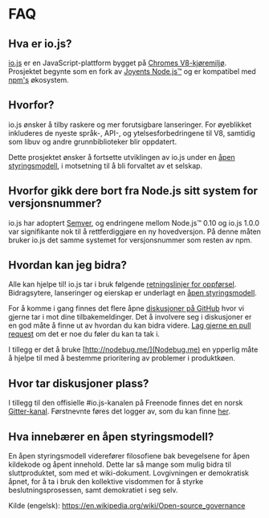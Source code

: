 # FAQ

<a id="hva-er-iojs"></a>

## Hva er io.js?

[io.js](https://iojs.org/) er en JavaScript-plattform bygget på [Chromes
V8-kjøremiljø](http://code.google.com/p/v8/). Prosjektet begynte som en fork av
[Joyents Node.js™](https://nodejs.org/) og er kompatibel med
[npm's](https://www.npmjs.com/) økosystem.

## Hvorfor?

io.js ønsker å tilby raskere og mer forutsigbare lanseringer. For øyeblikket
inkluderes de nyeste språk-, API-, og ytelsesforbedringene til V8, samtidig som
libuv og andre grunnbiblioteker blir oppdatert.

Dette prosjektet ønsker å fortsette utviklingen av io.js under en [åpen
styringsmodell](https://github.com/nodejs/io.js/blob/master/GOVERNANCE.md#readme),
i motsetning til å bli forvaltet av et selskap.

<a id="versjonering"></a>

## Hvorfor gikk dere bort fra Node.js sitt system for versjonsnummer?

io.js har adoptert [Semver](http://semver.org/), og endringene mellom Node.js™
0.10 og io.js 1.0.0 var signifikante nok til å rettferdiggjøre en ny
hovedversjon. På denne måten bruker io.js det samme systemet for versjonsnummer
som resten av npm.

<a id="hvordan-kan-jeg-bidra"></a>

## Hvordan kan jeg bidra?

Alle kan hjelpe til! io.js tar i bruk følgende [retningslinjer for
oppførsel](https://github.com/nodejs/io.js/blob/master/CONTRIBUTING.md#code-of-conduct).
Bidragsytere, lanseringer og eierskap er underlagt en [åpen
styringsmodell](https://github.com/nodejs/io.js/blob/master/GOVERNANCE.md#readme).

For å komme i gang finnes det flere åpne [diskusjoner på
GitHub](https://github.com/nodejs/io.js/issues) hvor vi gjerne tar i mot dine
tilbakemeldinger. Det å involvere seg i diskusjoner er en god måte å finne ut
av hvordan du kan bidra videre. [Lag gjerne en pull
request](https://github.com/nodejs/io.js/blob/master/CONTRIBUTING.md#code-contributions)
om det er noe du føler du kan ta tak i.

I tillegg er det å bruke [http://nodebug.me/](Nodebug.me) en ypperlig måte å
hjelpe til med å bestemme prioritering av problemer i produktkøen.

<a id="hvor-tar-diskusjoner-plass"></a>

## Hvor tar diskusjoner plass?

I tillegg til den offisielle #io.js-kanalen på Freenode finnes det en norsk
[Gitter-kanal](https://gitter.im/iojs/iojs-no). Førstnevnte føres det logger av,
som du kan finne [her](http://logs.libuv.org/io.js/latest).

<a id="hva-er-en-aapen-styringsmodell"></a>

## Hva innebærer en åpen styringsmodell?

En åpen styringsmodell viderefører filosofiene bak bevegelsene for åpen
kildekode og åpent innehold. Dette lar så mange som mulig bidra til
sluttproduktet, som med et wiki-dokument. Lovgivningen er demokratisk åpnet, for
å ta i bruk den kollektive visdommen for å styrke beslutningsprosessen, samt
demokratiet i seg selv.

Kilde (engelsk): https://en.wikipedia.org/wiki/Open-source_governance

